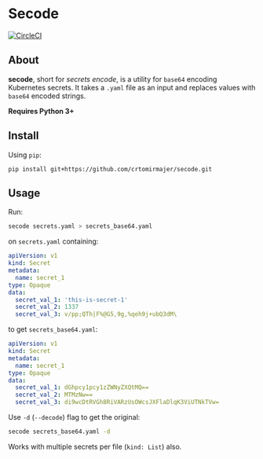 # Secode

[![CircleCI](https://circleci.com/gh/crtomirmajer/secode/tree/master.svg?style=shield)](https://circleci.com/gh/crtomirmajer/secode/tree/master)

## About
**secode**, short for _secrets encode_, is a utility for `base64` encoding Kubernetes secrets.
It takes a `.yaml` file as an input and replaces values with `base64` encoded strings.

**Requires Python 3+**

## Install

Using `pip`:

`pip install git+https://github.com/crtomirmajer/secode.git`

## Usage

Run:

```bash
secode secrets.yaml > secrets_base64.yaml
```

on `secrets.yaml` containing:

```yaml
apiVersion: v1
kind: Secret
metadata:
  name: secret_1
type: Opaque
data:
  secret_val_1: 'this-is-secret-1'
  secret_val_2: 1337
  secret_val_3: v/pp;QTh|F%@G5,9g,%qeh9j+ubQ3dM\
```

to get `secrets_base64.yaml`:

```yaml
apiVersion: v1
kind: Secret
metadata:
  name: secret_1
type: Opaque
data:
  secret_val_1: dGhpcy1pcy1zZWNyZXQtMQ==
  secret_val_2: MTMzNw==
  secret_val_3: di9wcDtRVGh8RiVARzUsOWcsJXFlaDlqK3ViUTNkTVw=
```

Use `-d` (`--decode`) flag to get the original:

```bash
secode secrets_base64.yaml -d
```

Works with multiple secrets per file (`kind: List`) also.
